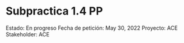 # Subpractica 1.4 PP

Estado: En progreso
Fecha de petición: May 30, 2022
Proyecto: ACE
Stakeholder: ACE